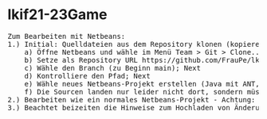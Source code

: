 # lkif21-23Game
<pre>
Zum Bearbeiten mit Netbeans:
1.) Initial: Quelldateien aus dem Repository klonen (kopieren)
    a) Öffne Netbeans und wähle im Menü Team > Git > Clone...
    b) Setze als Repository URL https://github.com/FrauPe/lkif21-23Game und für den späteren Commit Deinen eigenen GutHub-Accoutn ein; Next
    c) Wähle den Branch (zu Beginn main); Next
    d) Kontrolliere den Pfad; Next
    e) Wähle neues Netbeans-Projekt erstellen (Java mit ANT, Name Game).
    f) Die Sourcen landen nur leider nicht dort, sondern müssen noch aus dem beim Klonen angegebenen Pfad dort hinein verschoben werden - ok hier ist Netbeans echt sinnfrei :-(
2.) Bearbeiten wie ein normales Netbeans-Projekt - Achtung: Fasse nie die Klassen an, die nicht zu Deinen Aufgaben gehören.
3.) Beachtet beizeiten die Hinweise zum Hochladen von Änderungen (commit)
</pre>

